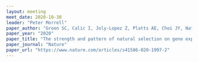 ```yaml
---
layout: meeting
meet_date: 2020-10-30
leader: "Peter Morrell"
paper_author: "Groen SC, Calic I, Joly-Lopez Z, Platts AE, Choi JY, Natividad M, Dorph K, Mauck III WM, Bracken B, Cabral CLU, Kumar A, Torres RO, Satija R, Vergara G, Henry A, Franks SJ, Purugganan MD"
paper_year: "2020"
paper_title: "The strength and pattern of natural selection on gene expression in rice"
paper_journal: "Nature"
paper_url: "https://www.nature.com/articles/s41586-020-1997-2"
---
```


